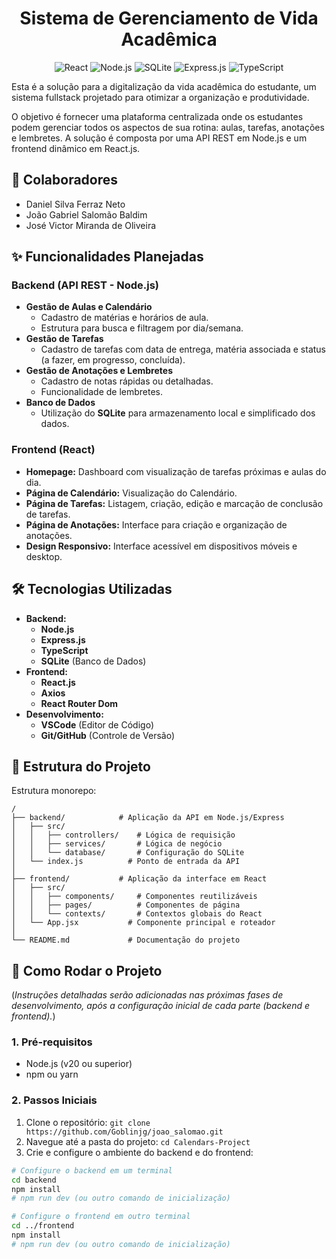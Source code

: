 <h1 align="center" style="font-weight: bold;">
  Sistema de Gerenciamento de Vida Acadêmica
</h1>

<p align="center">
  <img src="https://img.shields.io/badge/react-%2320232a.svg?style=for-the-badge&logo=react&logoColor=%2361DAFB" alt="React">
  <img src="https://img.shields.io/badge/node.js-339933?style=for-the-badge&logo=nodedotjs&logoColor=white" alt="Node.js">
  <img src="https://img.shields.io/badge/sqlite-%2307405e.svg?style=for-the-badge&logo=sqlite&logoColor=white" alt="SQLite">
  <img src="https://img.shields.io/badge/express.js-%23404D59.svg?style=for-the-badge&logo=express&logoColor=%2361DAFB" alt="Express.js">
  <img src="https://img.shields.io/badge/typescript-%23007ACC.svg?style=for-the-badge&logo=typescript&logoColor=white" alt="TypeScript">
</p>

Esta é a solução para a digitalização da vida acadêmica do estudante, um sistema fullstack projetado para otimizar a organização e produtividade.

O objetivo é fornecer uma plataforma centralizada onde os estudantes podem gerenciar todos os aspectos de sua rotina: aulas, tarefas, anotações e lembretes. A solução é composta por uma API REST em Node.js e um frontend dinâmico em React.js.

## 👥 Colaboradores

- Daniel Silva Ferraz Neto
- João Gabriel Salomão Baldim
- José Victor Miranda de Oliveira

## ✨ Funcionalidades Planejadas

### Backend (API REST - Node.js)

  - **Gestão de Aulas e Calendário**
      - Cadastro de matérias e horários de aula.
      - Estrutura para busca e filtragem por dia/semana.
  - **Gestão de Tarefas**
      - Cadastro de tarefas com data de entrega, matéria associada e status (a fazer, em progresso, concluída).
  - **Gestão de Anotações e Lembretes**
      - Cadastro de notas rápidas ou detalhadas.
      - Funcionalidade de lembretes.
  - **Banco de Dados**
      - Utilização do **SQLite** para armazenamento local e simplificado dos dados.

### Frontend (React)

  - **Homepage:** Dashboard com visualização de tarefas próximas e aulas do dia.
  - **Página de Calendário:** Visualização do Calendário.
  - **Página de Tarefas:** Listagem, criação, edição e marcação de conclusão de tarefas.
  - **Página de Anotações:** Interface para criação e organização de anotações.
  - **Design Responsivo:** Interface acessível em dispositivos móveis e desktop.

## 🛠️ Tecnologias Utilizadas

  - **Backend:**
      - **Node.js**
      - **Express.js**
      - **TypeScript**
      - **SQLite** (Banco de Dados)
  - **Frontend:**
      - **React.js**
      - **Axios**
      - **React Router Dom**
  - **Desenvolvimento:**
      - **VSCode** (Editor de Código)
      - **Git/GitHub** (Controle de Versão)

## 📁 Estrutura do Projeto
Estrutura monorepo:

```
/
├── backend/            # Aplicação da API em Node.js/Express
│   ├── src/
│   │   ├── controllers/    # Lógica de requisição
│   │   ├── services/       # Lógica de negócio
│   │   └── database/       # Configuração do SQLite
│   └── index.js          # Ponto de entrada da API
│
├── frontend/           # Aplicação da interface em React
│   ├── src/
│   │   ├── components/     # Componentes reutilizáveis
│   │   ├── pages/          # Componentes de página
│   │   └── contexts/       # Contextos globais do React
│   └── App.jsx           # Componente principal e roteador
│
└── README.md             # Documentação do projeto
```

## 🚀 Como Rodar o Projeto

(*Instruções detalhadas serão adicionadas nas próximas fases de desenvolvimento, após a configuração inicial de cada parte (backend e frontend).*)

### 1. Pré-requisitos
 * Node.js (v20 ou superior)
 * npm ou yarn

### 2. Passos Iniciais

1.  Clone o repositório: `git clone https://github.com/Goblinjg/joao_salomao.git`
2.  Navegue até a pasta do projeto: `cd Calendars-Project`
3.  Crie e configure o ambiente do backend e do frontend:

```bash
# Configure o backend em um terminal
cd backend
npm install
# npm run dev (ou outro comando de inicialização)

# Configure o frontend em outro terminal
cd ../frontend
npm install
# npm run dev (ou outro comando de inicialização)
```